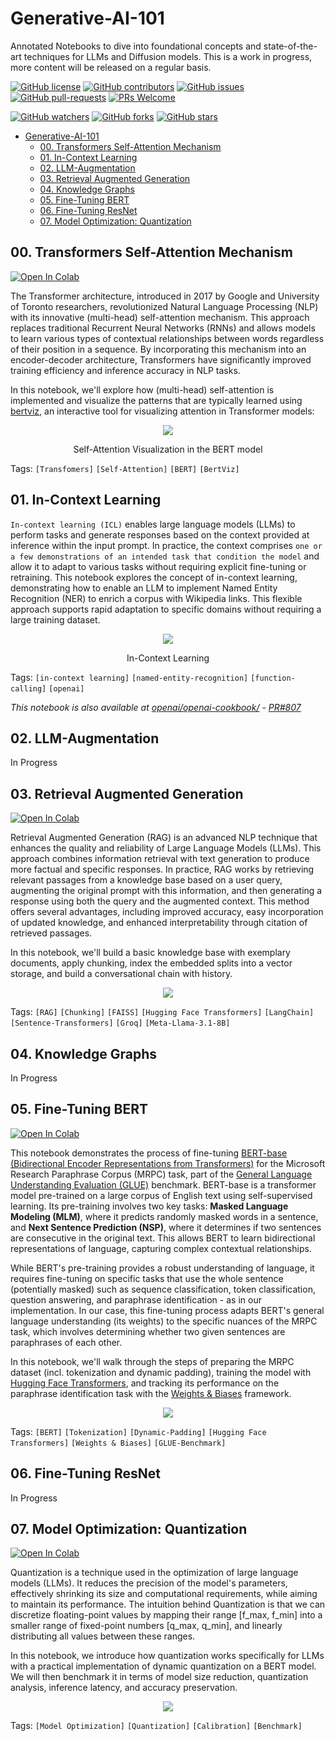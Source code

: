 # Generative-AI-101

Annotated Notebooks to dive into foundational concepts and state-of-the-art techniques for LLMs and Diffusion models. This is a work in progress, more content will be released on a regular basis.

[![GitHub license](https://img.shields.io/github/license/dcarpintero/generative-ai-101.svg)](https://github.com/dcarpintero/generative-ai-101/blob/master/LICENSE)
[![GitHub contributors](https://img.shields.io/github/contributors/dcarpintero/generative-ai-101.svg)](https://GitHub.com/dcarpintero/generative-ai-101/graphs/contributors/)
[![GitHub issues](https://img.shields.io/github/issues/dcarpintero/generative-ai-101.svg)](https://GitHub.com/dcarpintero/generative-ai-101/issues/)
[![GitHub pull-requests](https://img.shields.io/github/issues-pr/dcarpintero/generative-ai-101.svg)](https://GitHub.com/dcarpintero/generative-ai-101/pulls/)
[![PRs Welcome](https://img.shields.io/badge/PRs-welcome-brightgreen.svg?style=flat-square)](http://makeapullrequest.com)

[![GitHub watchers](https://img.shields.io/github/watchers/dcarpintero/generative-ai-101.svg?style=social&label=Watch)](https://GitHub.com/dcarpintero/generative-ai-101/watchers/)
[![GitHub forks](https://img.shields.io/github/forks/dcarpintero/generative-ai-101.svg?style=social&label=Fork)](https://GitHub.com/dcarpintero/generative-ai-101/network/)
[![GitHub stars](https://img.shields.io/github/stars/dcarpintero/generative-ai-101.svg?style=social&label=Star)](https://GitHub.com/dcarpintero/generative-ai-101/stargazers/)

- [Generative-AI-101](#generative-ai-101)
  - [00. Transformers Self-Attention Mechanism](#00-transformers-self-attention-mechanism)
  - [01. In-Context Learning](#01-in-context-learning)
  - [02. LLM-Augmentation](#02-llm-augmentation)
  - [03. Retrieval Augmented Generation](#03-retrieval-augmented-generation)
  - [04. Knowledge Graphs](#04-knowledge-graphs)
  - [05. Fine-Tuning BERT](#05-fine-tuning-bert)
  - [06. Fine-Tuning ResNet](#06-fine-tuning-resnet)
  - [07. Model Optimization: Quantization](#07-model-optimization-quantization)

## 00. Transformers Self-Attention Mechanism

[![Open In Colab](https://colab.research.google.com/assets/colab-badge.svg)](https://colab.research.google.com/github/dcarpintero/generative-ai-101/blob/main/00_transformers_self_attention.ipynb) 

The Transformer architecture, introduced in 2017 by Google and University of Toronto researchers, revolutionized Natural Language Processing (NLP) with its innovative (multi-head) self-attention mechanism. This approach replaces traditional Recurrent Neural Networks (RNNs) and allows models to learn various types of contextual relationships between words regardless of their position in a sequence. By incorporating this mechanism into an encoder-decoder architecture, Transformers have significantly improved training efficiency and inference accuracy in NLP tasks.

In this notebook, we'll explore how (multi-head) self-attention is implemented and visualize the patterns that are typically learned using [bertviz](https://pypi.org/project/bertviz/), an interactive tool for visualizing attention in Transformer models:

<p align="center">
  <img src="./static/self_attention_s1.png">
</p>
<p align="center">Self-Attention Visualization in the BERT model</p>

Tags: `[Transfomers]` `[Self-Attention]` `[BERT]` `[BertViz]`

## 01. In-Context Learning

`In-context learning (ICL)` enables large language models (LLMs) to perform tasks and generate responses based on the context provided at inference within the input prompt. In practice, the context comprises `one or a few demonstrations of an intended task that condition the model` and allow it to adapt to various tasks without requiring explicit fine-tuning or retraining. This notebook explores the concept of in-context learning, demonstrating how to enable an LLM to implement Named Entity Recognition (NER) to enrich a corpus with Wikipedia links. This flexible approach supports rapid adaptation to specific domains without requiring a large training dataset.

<p align="center">
  <img src="./static/in_context_learning.png">
</p>
<p align="center">In-Context Learning</p>

Tags: `[in-context learning]` `[named-entity-recognition]` `[function-calling]`
`[openai]`

*This notebook is also available at [openai/openai-cookbook/](openai/openai-cookbook/examples/Named_Entity_Recognition_to_enrich_text.ipynb)* - *[PR#807](https://github.com/openai/openai-cookbook/pull/807)*


## 02. LLM-Augmentation

In Progress

## 03. Retrieval Augmented Generation

[![Open In Colab](https://colab.research.google.com/assets/colab-badge.svg)](https://colab.research.google.com/github/dcarpintero/generative-ai-101/blob/main/03_retrieval_augmented_generation.ipynb)

Retrieval Augmented Generation (RAG) is an advanced NLP technique that enhances the quality and reliability of Large Language Models (LLMs). This approach combines information retrieval with text generation to produce more factual and specific responses. In practice, RAG works by retrieving relevant passages from a knowledge base based on a user query, augmenting the original prompt with this information, and then generating a response using both the query and the augmented context. This method offers several advantages, including improved accuracy, easy incorporation of updated knowledge, and enhanced interpretability through citation of retrieved passages.

In this notebook, we'll build a basic knowledge base with exemplary documents, apply chunking, index the embedded splits into a vector storage, and build a conversational chain with history.

<p align="center">
  <img src="./static/retrieval_augmented_generation.png">
</p>

Tags: `[RAG]` `[Chunking]` `[FAISS]` `[Hugging Face Transformers]` `[LangChain]` `[Sentence-Transformers]` `[Groq]` `[Meta-Llama-3.1-8B]`

## 04. Knowledge Graphs

In Progress

## 05. Fine-Tuning BERT

[![Open In Colab](https://colab.research.google.com/assets/colab-badge.svg)](https://colab.research.google.com/github/dcarpintero/generative-ai-101/blob/main/05_fine_tuning_bert.ipynb)

This notebook demonstrates the process of fine-tuning [BERT-base (Bidirectional Encoder Representations from Transformers)](https://arxiv.org/abs/1810.04805) for the Microsoft Research Paraphrase Corpus (MRPC) task, part of the [General Language Understanding Evaluation (GLUE)](https://gluebenchmark.com/) benchmark. BERT-base is a transformer model pre-trained on a large corpus of English text using self-supervised learning. Its pre-training involves two key tasks: **Masked Language Modeling (MLM)**, where it predicts randomly masked words in a sentence, and **Next Sentence Prediction (NSP)**, where it determines if two sentences are consecutive in the original text. This allows BERT to learn bidirectional representations of language, capturing complex contextual relationships.

While BERT's pre-training provides a robust understanding of language, it requires fine-tuning on specific tasks that use the whole sentence (potentially masked) such as sequence classification, token classification, question answering, and paraphrase identification - as in our implementation. In our case, this fine-tuning process adapts BERT's general language understanding (its weights) to the specific nuances of the MRPC task, which involves determining whether two given sentences are paraphrases of each other.

In this notebook, we'll walk through the steps of preparing the MRPC dataset (incl. tokenization and dynamic padding), training the model with [Hugging Face Transformers](https://huggingface.co/docs/transformers/index), and tracking its performance on the paraphrase identification task with the [Weights & Biases](https://wandb.ai/site) framework.

<p align="center">
  <img src="./static/fine_tuning_process.png">
</p>

Tags: `[BERT]` `[Tokenization]` `[Dynamic-Padding]` `[Hugging Face Transformers]` `[Weights & Biases]` `[GLUE-Benchmark]` 

## 06. Fine-Tuning ResNet

In Progress

## 07. Model Optimization: Quantization

[![Open In Colab](https://colab.research.google.com/assets/colab-badge.svg)](https://colab.research.google.com/github/dcarpintero/generative-ai-101/blob/main/07_model_optimization_quantization.ipynb)

Quantization is a technique used in the optimization of large language models (LLMs). It reduces the precision of the model's parameters, effectively shrinking its size and computational requirements, while aiming to maintain its performance. The intuition behind Quantization is that we can discretize floating-point values by mapping their range [f_max, f_min] into a smaller range of fixed-point numbers [q_max, q_min], and linearly distributing all values between these ranges. 

In this notebook, we introduce how quantization works specifically for LLMs with a practical implementation of dynamic quantization on a BERT model. We will then benchmark it in terms of model size reduction, quantization analysis, inference latency, and accuracy preservation.

<p align="center">
  <img src="./static/model_quantization.png">
</p>

Tags: `[Model Optimization]` `[Quantization]` `[Calibration]` `[Benchmark]`